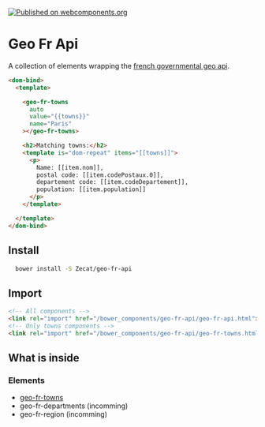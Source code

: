 [![Published on webcomponents.org](https://img.shields.io/badge/webcomponents.org-published-blue.svg)](https://www.webcomponents.org/element/Zecat/google-recaptcha)

# Geo Fr Api

A collection of elements wrapping the [french governmental geo api](https://api.gouv.fr/api/api-geo.html).

<!--
```
<custom-element-demo height="200">
<template>
<link rel="import" href="geo-fr-towns/geo-fr-towns.html">
<next-code-block></next-code-block>
</template>
</custom-element-demo>
```
-->
```html
<dom-bind>
  <template>

    <geo-fr-towns
      auto
      value="{{towns}}"
      name="Paris"
    ></geo-fr-towns>

    <h2>Matching towns:</h2>
    <template is="dom-repeat" items="[[towns]]">
      <p>
        Name: [[item.nom]],
        postal code: [[item.codePostaux.0]],
        departement code: [[item.codeDepartement]],
        population: [[item.population]]
      </p>
    </template>

  </template>
</dom-bind>
```

## Install

```bash
  bower install -S Zecat/geo-fr-api
```

## Import

```html
<!-- All components -->
<link rel="import" href="/bower_components/geo-fr-api/geo-fr-api.html">
<!-- Only towns components -->
<link rel="import" href="/bower_components/geo-fr-api/geo-fr-towns.html">
```

## What is inside

### Elements

- [geo-fr-towns](/geo-fr-towns)
- geo-fr-departments (incomming)
- geo-fr-region (incomming)
